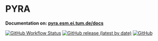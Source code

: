 # PYRA

**Documentation on: [pyra.esm.ei.tum.de/docs](https://pyra.esm.ei.tum.de/docs)**

[![GitHub Workflow Status](https://img.shields.io/github/workflow/status/tum-esm/pyra/test-on-main?label=tests%20on%20main%20branch&color=86efac&style=for-the-badge)](https://github.com/tum-esm/pyra/actions/workflows/test-on-main.yml)
[![GitHub release (latest by date)](https://img.shields.io/github/v/release/tum-esm/pyra?display_name=tag&label=latest%20release&color=fcd34d&style=for-the-badge)](https://github.com/tum-esm/pyra/releases)
[![GitHub](https://img.shields.io/github/license/tum-esm/pyra?color=fcd34d&style=for-the-badge)](https://github.com/tum-esm/pyra/blob/main/LICENSE.md)
